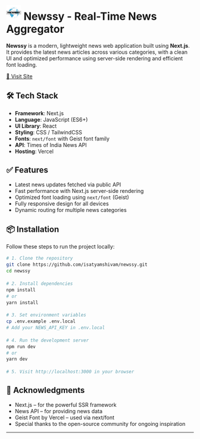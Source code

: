# <img src="public/newssy_logo.svg" alt="Newssy" width="40"/> Newssy - Real-Time News Aggregator

**Newssy** is a modern, lightweight news web application built using **Next.js**. It provides the latest news articles across various categories, with a clean UI and optimized performance using server-side rendering and efficient font loading.

[🔗 Visit Site](https://newssy-isatyamshivam.vercel.app/)

## 🛠️ Tech Stack

- **Framework**: Next.js
- **Language**: JavaScript (ES6+)
- **UI Library**: React
- **Styling**: CSS / TailwindCSS
- **Fonts**: `next/font` with Geist font family
- **API**: Times of India News API
- **Hosting**: Vercel

## ✅ Features

- Latest news updates fetched via public API
- Fast performance with Next.js server-side rendering
- Optimized font loading using `next/font` (Geist)
- Fully responsive design for all devices
- Dynamic routing for multiple news categories

## 📦 Installation

Follow these steps to run the project locally:

```bash
# 1. Clone the repository
git clone https://github.com/isatyamshivam/newssy.git
cd newssy

# 2. Install dependencies
npm install
# or
yarn install

# 3. Set environment variables
cp .env.example .env.local
# Add your NEWS_API_KEY in .env.local

# 4. Run the development server
npm run dev
# or
yarn dev

# 5. Visit http://localhost:3000 in your browser
```

## 🙏 Acknowledgments

- Next.js – for the powerful SSR framework
- News API – for providing news data
- Geist Font by Vercel – used via next/font
- Special thanks to the open-source community for ongoing inspiration

---
